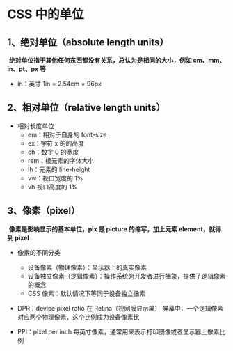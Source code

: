 # CSS 中的单位



## 1、绝对单位（absolute length units）

​	**绝对单位指于其他任何东西都没有关系，总认为是相同的大小，例如 cm、mm、in、pt、px 等**

- in：英寸  1in = 2.54cm = 96px



## 2、相对单位（relative length units）

- 相对长度单位
  - em：相对于自身的 font-size
  - ex：字符 x 的的高度
  - ch：数字 0 的宽度
  - rem：根元素的字体大小
  - lh：元素的 line-height
  - vw：视口宽度的 1%
  - vh 视口高度的 1%



## 3、像素（pixel）

​	**像素是影响显示的基本单位，pix 是 picture 的缩写，加上元素 element，就得到 pixel**

- 像素的不同分类
  - 设备像素（物理像素）：显示器上的真实像素
  - 设备独立像素（逻辑像素）：操作系统为开发者进行抽象，提供了逻辑像素的概念
  - CSS 像素：默认情况下等同于设备独立像素



- DPR：device pixel ratio  在 Retina（视网膜显示屏） 屏幕中，一个逻辑像素对应两个物理像素，这个比例成为设备像素比
- PPI：pixel per inch  每英寸像素，通常用来表示打印图像或者显示器上像素比例





​	

